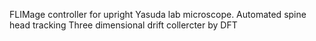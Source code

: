 FLIMage controller for upright Yasuda lab microscope.
Automated spine head tracking
Three dimensional drift collercter by DFT